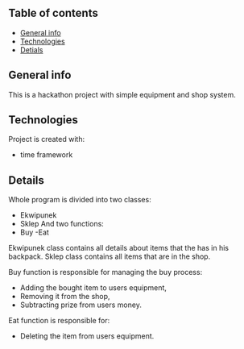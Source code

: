 ## Table of contents
* [General info](#general-info)
* [Technologies](#technologies)
* [Detials](#details)

## General info
This is a hackathon project with simple equipment and shop system.
	
## Technologies
Project is created with:
* time framework

## Details
Whole program is divided into two classes:
- Ekwipunek 
- Sklep
And two functions:
- Buy
-Eat

Ekwipunek class contains all details about items that the has in his backpack.
Sklep class contains all items that are in the shop.

Buy function is responsible for managing the buy process:
- Adding the bought item to users equipment,
- Removing it from the shop,
- Subtracting prize from users money.

Eat function is responsible for:
- Deleting the item from users equipment.
